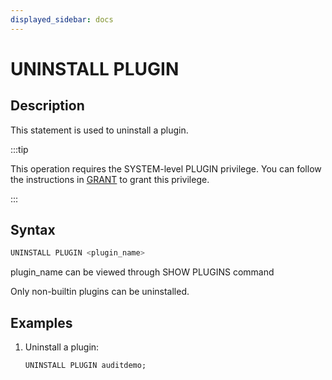 ```yaml
---
displayed_sidebar: docs
---
```


# UNINSTALL PLUGIN

## Description

This statement is used to uninstall a plugin.

:::tip

This operation requires the SYSTEM-level PLUGIN privilege. You can follow the instructions in [GRANT](../../account-management/GRANT.md) to grant this privilege.

:::

## Syntax

```SQL
UNINSTALL PLUGIN <plugin_name>
```

plugin_name can be viewed through SHOW PLUGINS command

Only non-builtin plugins can be uninstalled.

## Examples

1. Uninstall a plugin:

    ```SQL
    UNINSTALL PLUGIN auditdemo;
    ```
